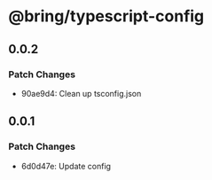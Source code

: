 # @bring/typescript-config

## 0.0.2

### Patch Changes

-   90ae9d4: Clean up tsconfig.json

## 0.0.1

### Patch Changes

-   6d0d47e: Update config
